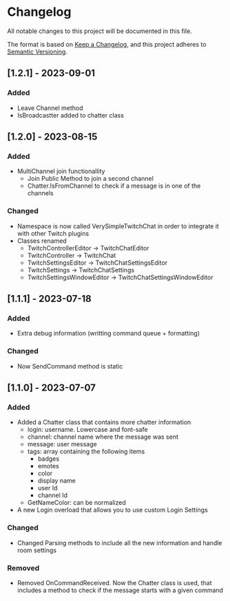 # Changelog
All notable changes to this project will be documented in this file.

The format is based on [Keep a Changelog](https://keepachangelog.com/en/1.0.0/),
and this project adheres to [Semantic Versioning](https://semver.org/spec/v2.0.0.html).

## [1.2.1] - 2023-09-01

### Added
- Leave Channel method
- IsBroadcastter added to chatter class

## [1.2.0] - 2023-08-15

### Added
- MultiChannel join functionallity
    - Join Public Method to join a second channel
    - Chatter.IsFromChannel to check if a message is in one of the channels

### Changed
- Namespace is now called VerySimpleTwitchChat in order to integrate it with other Twitch plugins
- Classes renamed
    - TwitchControllerEditor -> TwitchChatEditor
    - TwitchController -> TwitchChat
    - TwitchSettingsEditor -> TwitchChatSettingsEditor
    - TwitchSettings -> TwitchChatSettings
    - TwitchSettingsWindowEditor -> TwitchChatSettingsWindowEditor

## [1.1.1] - 2023-07-18

### Added
- Extra debug information (writting command queue + formatting)

### Changed
- Now SendCommand method is static

## [1.1.0] - 2023-07-07

### Added
- Added a Chatter class that contains more chatter information
    - login: username. Lowercase and font-safe
    - channel: channel name where the message was sent
    - message: user message
    - tags: array containing the following items
        - badges
        - emotes
        - color
        - display name
        - user Id
        - channel Id
    - GetNameColor: can be normalized
- A new Login overload that allows you to use custom Login Settings

### Changed
- Changed Parsing methods to include all the new information and handle room settings

### Removed
- Removed OnCommandReceived. Now the Chatter class is used, that includes a method to check if the message starts with a given command
